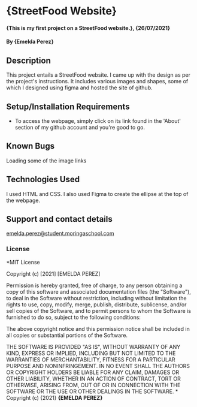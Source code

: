 # {StreetFood Website}
#### {This is my first project on a StreetFood website.}, {26/07/2021}
#### By **{Emelda Perez}**
## Description
This project entails a StreetFood website. I came up with the design as per the project's instructions. It includes various images and shapes, some of which I designed using figma and hosted the site of github.
## Setup/Installation Requirements
* To access the webpage, simply click on its link found in the 'About' section of my github account and you're good to go.
## Known Bugs
Loading some of the image links
## Technologies Used
I used HTML and CSS. I also used Figma to create the ellipse at the top of the webpage.
## Support and contact details
emelda.perez@student.moringaschool.com
### License
*MIT License

Copyright (c) [2021] [EMELDA PEREZ]

Permission is hereby granted, free of charge, to any person obtaining a copy
of this software and associated documentation files (the "Software"), to deal
in the Software without restriction, including without limitation the rights
to use, copy, modify, merge, publish, distribute, sublicense, and/or sell
copies of the Software, and to permit persons to whom the Software is
furnished to do so, subject to the following conditions:

The above copyright notice and this permission notice shall be included in all
copies or substantial portions of the Software.

THE SOFTWARE IS PROVIDED "AS IS", WITHOUT WARRANTY OF ANY KIND, EXPRESS OR
IMPLIED, INCLUDING BUT NOT LIMITED TO THE WARRANTIES OF MERCHANTABILITY,
FITNESS FOR A PARTICULAR PURPOSE AND NONINFRINGEMENT. IN NO EVENT SHALL THE
AUTHORS OR COPYRIGHT HOLDERS BE LIABLE FOR ANY CLAIM, DAMAGES OR OTHER
LIABILITY, WHETHER IN AN ACTION OF CONTRACT, TORT OR OTHERWISE, ARISING FROM,
OUT OF OR IN CONNECTION WITH THE SOFTWARE OR THE USE OR OTHER DEALINGS IN THE
SOFTWARE.
*
Copyright (c) {2021} **{EMELDA PEREZ}**
  
